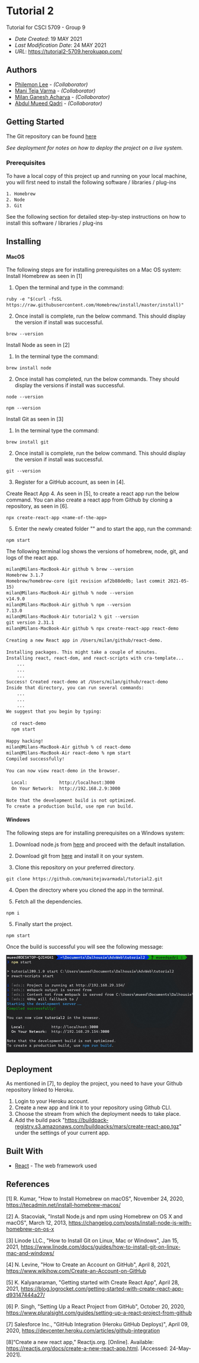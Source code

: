 # Tutorial 2

Tutorial for CSCI 5709 - Group 9

* *Date Created*: 19 MAY 2021
* *Last Modification Date*: 24 MAY 2021
* *URL*: <https://tutorial2-5709.herokuapp.com/>

## Authors

* [Philemon Lee](philemon.lee@dal.ca) - *(Collaborator)*
* [Mani Teja Varma](manitejavarma@dal.ca) - *(Collaborator)*
* [Milan Ganesh Acharya](ml650738@dal.ca) - *(Collaborator)*
* [Abdul Mueed Qadri](ab291996@dal.ca) - *(Collaborator)*


## Getting Started

The Git repository can be found [here](https://github.com/manitejavarmadal/tutorial2.git)

*See deployment for notes on how to deploy the project on a live system.*

### Prerequisites

To have a local copy of this project up and running on your local machine, you will first need to install the following software / libraries / plug-ins

```
1. Homebrew
2. Node
3. Git
```

See the following section for detailed step-by-step instructions on how to install this software / libraries / plug-ins

## Installing

#### **MacOS**
The following steps are for installing prerequisites on a Mac OS system:  
Install Homebrew as seen in [1]
1. Open the terminal and type in the command:
```
ruby -e "$(curl -fsSL https://raw.githubusercontent.com/Homebrew/install/master/install)"
```
2. Once install is complete, run the below command. This should display the version if install was successful.
```
brew --version
```

Install Node as seen in [2]
1. In the terminal type the command:
```
brew install node
```
2. Once install has completed, run the below commands. They should display the versions if install was successful.
```
node --version
```
```
npm --version
```

Install Git as seen in [3]
1. In the terminal type the command:
```
brew install git
```
2. Once install is complete, run the below command. This should display the version if install was successful.
```
git --version
```
3. Register for a GitHub account, as seen in [4].

Create React App
4. As seen in [5], to create a react app run the below command. You can also create a react app from Github by cloning a repository, as seen in [6].
```
npx create-react-app <name-of-the-app>
```
5. Enter the newly created folder "<name-of-the-app>" and to start the app, run the command:
```
npm start
```

The following terminal log shows the versions of homebrew, node, git, and logs of the react app.
```
milan@Milans-MacBook-Air github % brew --version
Homebrew 3.1.7
Homebrew/homebrew-core (git revision af2b88de0b; last commit 2021-05-15)
milan@Milans-MacBook-Air github % node --version
v14.9.0
milan@Milans-MacBook-Air github % npm --version
7.13.0
milan@Milans-MacBook-Air tutorial2 % git --version
git version 2.31.1
milan@Milans-MacBook-Air github % npx create-react-app react-demo

Creating a new React app in /Users/milan/github/react-demo.

Installing packages. This might take a couple of minutes.
Installing react, react-dom, and react-scripts with cra-template...
    ...
    ...
    ...
Success! Created react-demo at /Users/milan/github/react-demo
Inside that directory, you can run several commands:
    ...
    ...
    ...
We suggest that you begin by typing:

  cd react-demo
  npm start

Happy hacking!
milan@Milans-MacBook-Air github % cd react-demo
milan@Milans-MacBook-Air react-demo % npm start
Compiled successfully!

You can now view react-demo in the browser.

  Local:            http://localhost:3000
  On Your Network:  http://192.168.2.9:3000

Note that the development build is not optimized.
To create a production build, use npm run build.
```

#### **Windows**
The following steps are for installing prerequisites on a Windows system:

1. Download node.js from [here](https://nodejs.org/dist/v14.17.0/node-v14.17.0-x86.msi) and proceed with the default installation.

2. Download git from [here](https://git-scm.com/downloads) and install it on your system.

3. Clone this repository on your preferred directory.
```
git clone https://github.com/manitejavarmadal/tutorial2.git
```

4. Open the directory where you cloned the app in the terminal.

5. Fetch all the dependencies.
```
npm i
```

5. Finally start the project.
```
npm start   
```

Once the build is successful you will see the following message:

![Success Build Message](public/images/success_build_message.jpg)


## Deployment

As mentioned in [7], to deploy the project, you need to have your Github repository linked to Heroku.

1. Login to your Heroku account.
2. Create a new app and link it to your repository using Github CLI.
3. Choose the stream from which the deployment needs to take place.
4. Add the build pack "https://buildpack-registry.s3.amazonaws.com/buildpacks/mars/create-react-app.tgz" under the settings of your current app.

## Built With

* [React](https://reactjs.org/) - The web framework used


## References
[1] R. Kumar, "How to Install Homebrew on macOS", November 24, 2020, https://tecadmin.net/install-homebrew-macos/  

[2] A. Stacoviak, "Install Node.js and npm using Homebrew on OS X and macOS", March 12, 2013, https://changelog.com/posts/install-node-js-with-homebrew-on-os-x  

[3] Linode LLC., "How to Install Git on Linux, Mac or Windows", Jan 15, 2021, https://www.linode.com/docs/guides/how-to-install-git-on-linux-mac-and-windows/  

[4] N. Levine, "How to Create an Account on GitHub", April 8, 2021, https://www.wikihow.com/Create-an-Account-on-GitHub  

[5] K. Kalyanaraman, "Getting started with Create React App", April 28, 2021, https://blog.logrocket.com/getting-started-with-create-react-app-d93147444a27/  

[6] P. Singh, "Setting Up a React Project from GitHub", October 20, 2020, https://www.pluralsight.com/guides/setting-up-a-react-project-from-github  

[7] Salesforce Inc., "GitHub Integration (Heroku GitHub Deploys)", April 09, 2020, https://devcenter.heroku.com/articles/github-integration

[8]“Create a new react app,” Reactjs.org. [Online]. Available: https://reactjs.org/docs/create-a-new-react-app.html. [Accessed: 24-May-2021].

